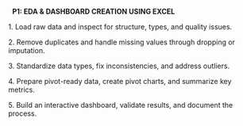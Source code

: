 &nbsp;                                                                      **P1: EDA \& DASHBOARD CREATION USING EXCEL** 





1\. Load raw data and inspect for structure, types, and quality issues.



2\. Remove duplicates and handle missing values through dropping or imputation.



3\. Standardize data types, fix inconsistencies, and address outliers.



4\. Prepare pivot-ready data, create pivot charts, and summarize key metrics.



5\. Build an interactive dashboard, validate results, and document the process.



